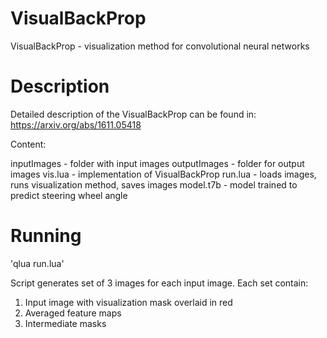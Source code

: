 # VisualBackProp
VisualBackProp - visualization method for convolutional neural networks

# Description
Detailed description of the VisualBackProp can be found in:
https://arxiv.org/abs/1611.05418

Content:

inputImages - folder with input images
outputImages - folder for output images
vis.lua - implementation of VisualBackProp 
run.lua - loads images, runs visualization method, saves images
model.t7b - model trained to predict steering wheel angle

# Running
'qlua run.lua'

Script generates set of 3 images for each input image. Each set contain:

1. Input image with visualization mask overlaid in red
2. Averaged feature maps
3. Intermediate masks
